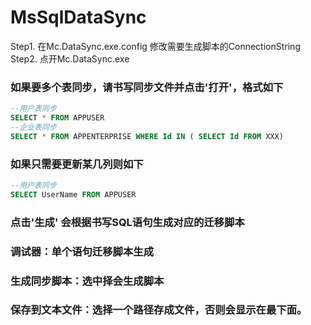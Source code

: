 # MsSqlDataSync
Step1. 在Mc.DataSync.exe.config 修改需要生成脚本的ConnectionString  
Step2. 点开Mc.DataSync.exe 
### 如果要多个表同步，请书写同步文件并点击'打开'，格式如下 
```sql
--用户表同步
SELECT * FROM APPUSER
--企业表同步
SELECT * FROM APPENTERPRISE WHERE Id IN ( SELECT Id FROM XXX)
```
### 如果只需要更新某几列则如下
```sql
--用户表同步		   
SELECT UserName FROM APPUSER   
```
### 点击'生成' 会根据书写SQL语句生成对应的迁移脚本
### 调试器：单个语句迁移脚本生成
### 生成同步脚本：选中择会生成脚本
### 保存到文本文件：选择一个路径存成文件，否则会显示在最下面。
